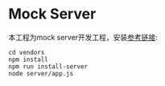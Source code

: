 # Mock Server

本工程为mock server开发工程，安装[参考链接](https://yapi.ymfe.org/devops.html#%E5%8D%87%E7%BA%A7):

```
cd vendors
npm install
npm run install-server
node server/app.js
```



